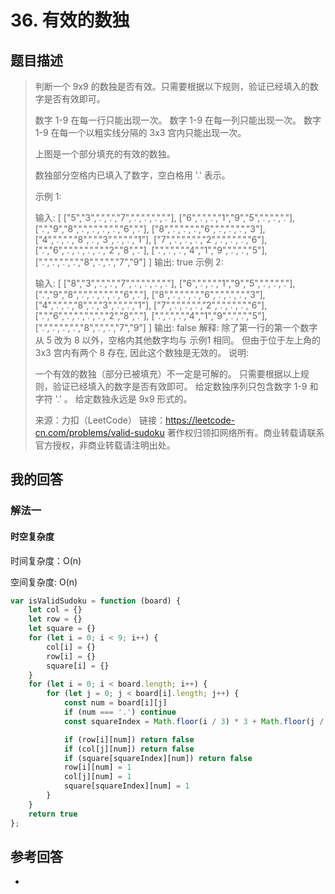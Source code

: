 # 36. 有效的数独

## 题目描述

> 判断一个 9x9 的数独是否有效。只需要根据以下规则，验证已经填入的数字是否有效即可。
>
> 数字 1-9 在每一行只能出现一次。
> 数字 1-9 在每一列只能出现一次。
> 数字 1-9 在每一个以粗实线分隔的 3x3 宫内只能出现一次。
>
>
> 上图是一个部分填充的有效的数独。
>
> 数独部分空格内已填入了数字，空白格用 '.' 表示。
>
> 示例 1:
>
> 输入:
> [
>   ["5","3",".",".","7",".",".",".","."],
>   ["6",".",".","1","9","5",".",".","."],
>   [".","9","8",".",".",".",".","6","."],
>   ["8",".",".",".","6",".",".",".","3"],
>   ["4",".",".","8",".","3",".",".","1"],
>   ["7",".",".",".","2",".",".",".","6"],
>   [".","6",".",".",".",".","2","8","."],
>   [".",".",".","4","1","9",".",".","5"],
>   [".",".",".",".","8",".",".","7","9"]
> ]
> 输出: true
> 示例 2:
>
> 输入:
> [
>   ["8","3",".",".","7",".",".",".","."],
>   ["6",".",".","1","9","5",".",".","."],
>   [".","9","8",".",".",".",".","6","."],
>   ["8",".",".",".","6",".",".",".","3"],
>   ["4",".",".","8",".","3",".",".","1"],
>   ["7",".",".",".","2",".",".",".","6"],
>   [".","6",".",".",".",".","2","8","."],
>   [".",".",".","4","1","9",".",".","5"],
>   [".",".",".",".","8",".",".","7","9"]
> ]
> 输出: false
> 解释: 除了第一行的第一个数字从 5 改为 8 以外，空格内其他数字均与 示例1 相同。
>      但由于位于左上角的 3x3 宫内有两个 8 存在, 因此这个数独是无效的。
> 说明:
>
> 一个有效的数独（部分已被填充）不一定是可解的。
> 只需要根据以上规则，验证已经填入的数字是否有效即可。
> 给定数独序列只包含数字 1-9 和字符 '.' 。
> 给定数独永远是 9x9 形式的。
>
> 来源：力扣（LeetCode）
> 链接：https://leetcode-cn.com/problems/valid-sudoku
> 著作权归领扣网络所有。商业转载请联系官方授权，非商业转载请注明出处。

## 我的回答

### 解法一

#### 时空复杂度

时间复杂度：O(n)

空间复杂度:   O(n)

```js
var isValidSudoku = function (board) {
    let col = {}
    let row = {}
    let square = {}
    for (let i = 0; i < 9; i++) {
        col[i] = {}
        row[i] = {}
        square[i] = {}
    }
    for (let i = 0; i < board.length; i++) {
        for (let j = 0; j < board[i].length; j++) {
            const num = board[i][j]
            if (num === '.') continue
            const squareIndex = Math.floor(i / 3) * 3 + Math.floor(j / 3)

            if (row[i][num]) return false
            if (col[j][num]) return false
            if (square[squareIndex][num]) return false
            row[i][num] = 1
            col[j][num] = 1
            square[squareIndex][num] = 1
        }
    }
    return true
};
```



## 参考回答

- 
